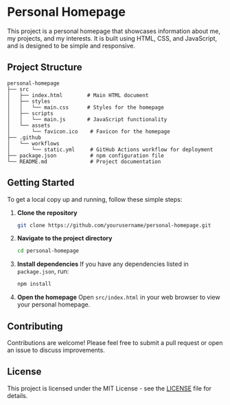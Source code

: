 # Personal Homepage

This project is a personal homepage that showcases information about me, my projects, and my interests. It is built using HTML, CSS, and JavaScript, and is designed to be simple and responsive.

## Project Structure

```
personal-homepage
├── src
│   ├── index.html        # Main HTML document
│   ├── styles
│   │   └── main.css      # Styles for the homepage
│   ├── scripts
│   │   └── main.js       # JavaScript functionality
│   └── assets
│       └── favicon.ico    # Favicon for the homepage
├── .github
│   └── workflows
│       └── static.yml     # GitHub Actions workflow for deployment
├── package.json           # npm configuration file
└── README.md              # Project documentation
```

## Getting Started

To get a local copy up and running, follow these simple steps:

1. **Clone the repository**
   ```bash
   git clone https://github.com/yourusername/personal-homepage.git
   ```

2. **Navigate to the project directory**
   ```bash
   cd personal-homepage
   ```

3. **Install dependencies**
   If you have any dependencies listed in `package.json`, run:
   ```bash
   npm install
   ```

4. **Open the homepage**
   Open `src/index.html` in your web browser to view your personal homepage.

## Contributing

Contributions are welcome! Please feel free to submit a pull request or open an issue to discuss improvements.

## License

This project is licensed under the MIT License - see the [LICENSE](LICENSE) file for details.